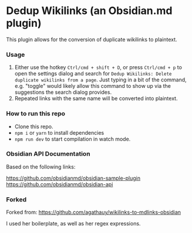 # Dedup Wikilinks (an Obsidian.md plugin)

This plugin allows for the conversion of duplicate wikilinks to plaintext.

### Usage

1. Either use the hotkey `Ctrl/cmd + shift + D`, or press `Ctrl/cmd + p` to open the settings dialog and search for `Dedup Wikilinks: Delete duplicate wikilinks from a page`. Just typing in a bit of the command, e.g. "toggle" would likely allow this command to show up via the suggestions the search dialog provides.
2. Repeated links with the same name will be converted into plaintext.

### How to run this repo

- Clone this repo.
- `npm i` or `yarn` to install dependencies
- `npm run dev` to start compilation in watch mode.

### Obsidian API Documentation
Based on the following links:

https://github.com/obsidianmd/obsidian-sample-plugin
https://github.com/obsidianmd/obsidian-api


### Forked
Forked from: 
https://github.com/agathauy/wikilinks-to-mdlinks-obsidian

I used her boilerplate, as well as her regex expressions. 
